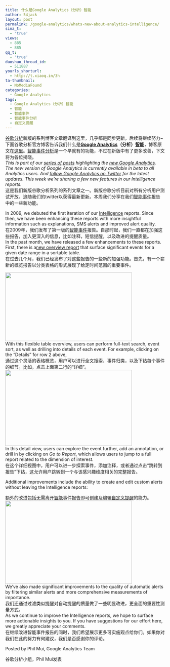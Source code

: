 ```yaml
---
title: 什么是Google Analytics（分析）智能
author: 54jack
layout: post
permalink: /google-analytics/whats-new-about-analytics-intelligence/
sina_t:
  - 'true'
views:
  - 885
  - 885
qq_t:
  - 'true'
duoshuo_thread_id:
  - 511887
yourls_shorturl:
  - http://t.xiaoq.in/3h
ta-thumbnail:
  - NoMediaFound
categories:
  - Google Analytics
tags:
  - Google Analytics（分析）智能
  - 智能
  - 智能事件
  - 智能事件分析
  - 自定义提醒
---
```

<div>
  <span class='wp_keywordlink'><a href="http://blog.xiaoq.in/google-analytics/" title="谷歌分析" target="_blank">谷歌分析</a></span>新版的系列博客文章翻译到这里，几乎都是同步更新，后续将继续努力~下面谷歌分析官方博客告诉我们什么是<strong><span class='wp_keywordlink'><a href="http://blog.xiaoq.in/google-analytics/" title="Google Analytics" target="_blank">Google Analytics</a></span>（分析）<span class='wp_keywordlink_affiliate'><a href="http://blog.xiaoq.in/tag/%e6%99%ba%e8%83%bd/" title="查看智能中的全部文章" target="_blank">智能</a></span></strong>，博客原文在<a title="什么是智能事件分析" href="http://analytics.blogspot.com/2011/05/whats-new-about-analytics-intelligence.html" target="_blank">这里</a>。<span class='wp_keywordlink_affiliate'><a href="http://blog.xiaoq.in/tag/%e6%99%ba%e8%83%bd%e4%ba%8b%e4%bb%b6%e5%88%86%e6%9e%90/" title="查看智能事件分析中的全部文章" target="_blank">智能事件分析</a></span>是一个早就有的功能，不过在新版中有了更多改善，下文将为各位揭晓。
</div>

<div>
  <em>This is part of our <a href="http://analytics.blogspot.com/search/label/New%20Google%20Analytics?utm_source=gablog&utm_medium=blog&utm_campaign=newga-blog&utm_content=intelligence">series of posts</a> highlighting the <a href="http://analytics.blogspot.com/2011/03/looking-towards-future-of-google.html?utm_source=gablog&utm_medium=blog&utm_campaign=newga-blog&utm_content=intelligence">new Google Analytics</a>. The new version of Google Analytics is currently available in beta to all Analytics users. And <a href="http://twitter.com/#!/googleanalytics">follow Google Analytics on Twitter</a> for the latest updates. This week we’re sharing a few new features in our Intelligence reports.</em>
</div>

<div>
  这是我们新版谷歌分析系列的系列文章之一。新版谷歌分析目前对所有分析用户测试开放。追随我们的twitter以获得最新更新。本周我们分享在我们<span class='wp_keywordlink_affiliate'><a href="http://blog.xiaoq.in/tag/%e6%99%ba%e8%83%bd%e4%ba%8b%e4%bb%b6/" title="查看智能事件中的全部文章" target="_blank">智能事件</a></span>报告中的一些新功能。
</div>

In 2009, we debuted the first iteration of our [Intelligence][1] reports. Since then, we have been enhancing these reports with more insightful information such as explanations, SMS alerts and improved alert quality.  
在2009年，我们发布了第一版的<span class='wp_keywordlink_affiliate'><a href="http://blog.xiaoq.in/tag/%e6%99%ba%e8%83%bd%e4%ba%8b%e4%bb%b6/" title="查看智能事件中的全部文章" target="_blank">智能事件</a></span>报告。自那时起，我们一直都在加强这些报告，加入更深入的信息，比如注释，短信提醒，以及改进的提醒质量。  
In the past month, we have released a few enhancements to these reports. First, there is a[new overview report][2] that surface significant events for a given date range in a sortable table.  
在过去几个月，我们已经发布了对这些报告的一些新的加强功能。首先，有一个崭新的概览报告以分类表格的形式展现了给定时间范围的重要事件。

<div>
  <a href="http://blog.xiaoq.in/cdn/images/2011/05/intelligence-overview.png" target="_blank"><img id="BLOGGER_PHOTO_ID_5610790058126094274" style="border-style: initial; border-color: initial; border-width: 0px;" src="http://blog.xiaoq.in/cdn/images/2011/05/intelligence-overview.png" alt="" width="400" height="217" border="0" /></a>
</div>

<div>
  With this flexible table overview, users can perform full-text search, event sort, as well as drilling into details of each event. For example, clicking on the “Details” for row 2 above,
</div>

<div>
  通过这个灵活的表格概览，用户可以进行全文搜索，事件归类，以及下钻每个事件的细节。比如，点击上面第二行的“详细”。
</div>

<div>
  <a href="http://blog.xiaoq.in/cdn/images/2011/05/intelligence-details.png" target="_blank"><img id="BLOGGER_PHOTO_ID_5610790046894970994" style="border-style: initial; border-color: initial; border-width: 0px;" src="http://blog.xiaoq.in/cdn/images/2011/05/intelligence-details.png" alt="" width="400" height="240" border="0" /></a>
</div>

<div>
  In this detail view, users can explore the event further, add an annotation, or drill in by clicking on <em>Go to Report</em>, which allows users to jump to a full report related to the dimension of interest.
</div>

<div>
  在这个详细视图中，用户可以进一步探索事件，添加注释，或者通过点击“跳转到报告”下钻，这允许用户跳转到一个与该感兴趣维度相关的完整报告。</p> <p>
    Additional improvements include the ability to create and edit custom alerts without leaving the Intelligence reports:
  </p>
</div>

<div>
  额外的改进包括无需离开<span class='wp_keywordlink_affiliate'><a href="http://blog.xiaoq.in/tag/%e6%99%ba%e8%83%bd/" title="查看智能中的全部文章" target="_blank">智能</a></span>事件报告即可创建及编辑<span class='wp_keywordlink_affiliate'><a href="http://blog.xiaoq.in/tag/%e8%87%aa%e5%ae%9a%e4%b9%89%e6%8f%90%e9%86%92/" title="查看自定义提醒中的全部文章" target="_blank">自定义提醒</a></span>的能力。
</div>

<div>
  <a href="http://blog.xiaoq.in/cdn/images/2011/05/intelligence-createalert.png" target="_blank"><img id="BLOGGER_PHOTO_ID_5610790036205817682" style="border-style: initial; border-color: initial; border-width: 0px;" src="http://blog.xiaoq.in/cdn/images/2011/05/intelligence-createalert.png" alt="" width="400" height="263" border="0" /></a>
</div>

<div>
  <div>
    We’ve also made significant improvements to the quality of automatic alerts by filtering similar alerts and more comprehensive measurements of importance.
  </div>
  
  <div>
    我们还通过过滤类似提醒对自动提醒的质量做了一些明显改进，更全面的重要性测量方式。
  </div>
</div>

<div>
  As we continue to improve the Intelligence reports, we hope to surface more actionable insights to you. If you have suggestions for our effort here, we greatly appreciate your comments.
</div>

<div>
  在继续改进智能事件报告的同时，我们希望展示更多可实施观点给你们。如果你对我们在此的努力有何建议，我们是否感谢你的评论。</p> <p>
    Posted by Phil Mui, Google Analytics Team
  </p>
</div>

<div>
  谷歌分析小组，Phil Mui发表
</div>

 [1]: http://analytics.blogspot.com/2009/11/new-feature-spotlight-analytics.html?utm_source=gablog&utm_medium=blog&utm_campaign=newga-blog&utm_content=intelligence
 [2]: http://analytics.blogspot.com/2011/05/new-google-analytics-overview-reports.html?utm_source=gablog&utm_medium=blog&utm_campaign=newga-blog&utm_content=intelligence